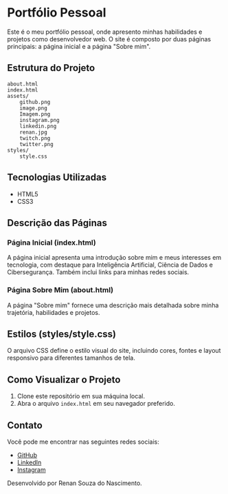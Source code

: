 # Portfólio Pessoal

Este é o meu portfólio pessoal, onde apresento minhas habilidades e projetos como desenvolvedor web. O site é composto por duas páginas principais: a página inicial e a página "Sobre mim".

## Estrutura do Projeto

```
about.html
index.html
assets/
    github.png
    image.png
    Imagem.png
    instagram.png
    linkedin.png
    renan.jpg
    twitch.png
    twitter.png
styles/
    style.css
```

## Tecnologias Utilizadas

- HTML5
- CSS3

## Descrição das Páginas

### Página Inicial (index.html)

A página inicial apresenta uma introdução sobre mim e meus interesses em tecnologia, com destaque para Inteligência Artificial, Ciência de Dados e Cibersegurança. Também inclui links para minhas redes sociais.

### Página Sobre Mim (about.html)

A página "Sobre mim" fornece uma descrição mais detalhada sobre minha trajetória, habilidades e projetos. 

## Estilos (styles/style.css)

O arquivo CSS define o estilo visual do site, incluindo cores, fontes e layout responsivo para diferentes tamanhos de tela.

## Como Visualizar o Projeto

1. Clone este repositório em sua máquina local.
2. Abra o arquivo `index.html` em seu navegador preferido.

## Contato

Você pode me encontrar nas seguintes redes sociais:

- [GitHub](https://github.com/RnNasciment0)
- [LinkedIn](https://www.linkedin.com/in/renan-souza-do-nascimento-22a319203/)
- [Instagram](https://www.instagram.com/renansn__/)

Desenvolvido por Renan Souza do Nascimento.
